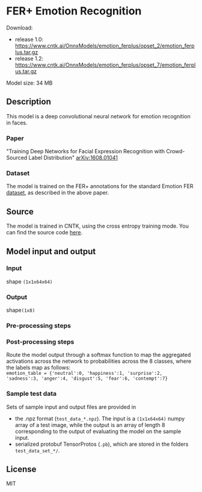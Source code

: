 # FER+ Emotion Recognition

Download:
- release 1.0: https://www.cntk.ai/OnnxModels/emotion_ferplus/opset_2/emotion_ferplus.tar.gz  
- release 1.2: https://www.cntk.ai/OnnxModels/emotion_ferplus/opset_7/emotion_ferplus.tar.gz 

Model size: 34 MB

## Description
This model is a deep convolutional neural network for emotion recognition in faces. 

### Paper
"Training Deep Networks for Facial Expression Recognition with Crowd-Sourced Label Distribution" [arXiv:1608.01041](https://arxiv.org/abs/1608.01041)

### Dataset
The model is trained on the FER+ annotations for the standard Emotion FER [dataset](https://www.kaggle.com/c/challenges-in-representation-learning-facial-expression-recognition-challenge/data), as described in the above paper.

## Source
The model is trained in CNTK, using the cross entropy training mode. You can find the source code [here](https://github.com/ebarsoum/FERPlus).

## Model input and output
### Input
shape `(1x1x64x64)`
### Output
shape`(1x8)`
### Pre-processing steps
### Post-processing steps
Route the model output through a softmax function to map the aggregated activations across the network to probabilities across the 8 classes, where the labels map as follows:  
`emotion_table = {'neutral':0, 'happiness':1, 'surprise':2, 'sadness':3, 'anger':4, 'disgust':5, 'fear':6, 'contempt':7}`
### Sample test data 
Sets of sample input and output files are provided in 
* the .npz format (`test_data_*.npz`). The input is a `(1x1x64x64)` numpy array of a test image, while the output is an array of length 8 corresponding to the output of evaluating the model on the sample input.
* serialized protobuf TensorProtos (`.pb`), which are stored in the folders `test_data_set_*/`.

## License
MIT
